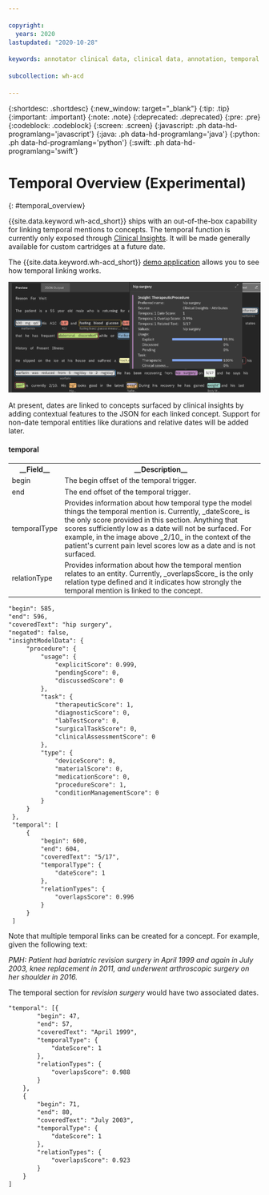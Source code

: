 ```yaml
---

copyright:
  years: 2020
lastupdated: "2020-10-28"

keywords: annotator clinical data, clinical data, annotation, temporal

subcollection: wh-acd

---
```


{:shortdesc: .shortdesc}
{:new_window: target="_blank"}
{:tip: .tip}
{:important: .important}
{:note: .note}
{:deprecated: .deprecated}
{:pre: .pre}
{:codeblock: .codeblock}
{:screen: .screen}
{:javascript: .ph data-hd-programlang='javascript'}
{:java: .ph data-hd-programlang='java'}
{:python: .ph data-hd-programlang='python'}
{:swift: .ph data-hd-programlang='swift'}

# Temporal Overview (Experimental)
{: #temporal_overview}

{{site.data.keyword.wh-acd_short}} ships with an out-of-the-box capability for linking temporal mentions to concepts.  The temporal function is currently only exposed through [Clinical Insights](/docs/wh-acd?topic=wh-acd-clinical_insights_overview#clinical_insights_overview).  It will be made generally available for custom cartridges at a future date.

The {{site.data.keyword.wh-acd_short}} [demo application](https://acd-try-it-out.mybluemix.net/preview) allows you to see how temporal linking works.

![](images/demoAppTemporal.png)

At present, dates are linked to concepts surfaced by clinical insights by adding contextual features to the JSON for each linked concept.  Support for non-date temporal entities like durations and relative dates will be added later.


#### temporal

<table>
<tr><th>__Field__</th><th>__Description__</th></tr>
</tr><td>begin</td><td>The begin offset of the temporal trigger.</td></tr>
<tr><td>end</td><td>The end offset of the temporal trigger.</td></tr>
<tr><td>temporalType</td><td>Provides information about how temporal type the model things the temporal mention is.  Currently, _dateScore_ is the only score provided in this section.  Anything that scores sufficiently low as a date will not be surfaced.  For example, in the image above _2/10_ in the context of the patient's current pain level scores low as a date and is not surfaced. </td></tr>
</tr><td>relationType</td><td>Provides information about how the temporal mention relates to an entity.  Currently, _overlapsScore_ is the only relation type defined and it indicates how strongly the temporal mention is linked to the concept.</td></tr>
</table>


```
"begin": 585,
"end": 596,
"coveredText": "hip surgery",
"negated": false,
"insightModelData": {
     "procedure": {
         "usage": {
             "explicitScore": 0.999,
             "pendingScore": 0,
             "discussedScore": 0
         },
         "task": {
             "therapeuticScore": 1,
             "diagnosticScore": 0,
             "labTestScore": 0,
             "surgicalTaskScore": 0,
             "clinicalAssessmentScore": 0
         },
         "type": {
             "deviceScore": 0,
             "materialScore": 0,
             "medicationScore": 0,
             "procedureScore": 1,
             "conditionManagementScore": 0
         }
     }
 },
 "temporal": [
     {
         "begin": 600,
         "end": 604,
         "coveredText": "5/17",
         "temporalType": {
             "dateScore": 1
         },
         "relationTypes": {
             "overlapsScore": 0.996
         }
     }
 ]
```

Note that multiple temporal links can be created for a concept.  For example, given the following text:

_PMH: Patient had bariatric revision surgery in April 1999 and again in July 2003, knee replacement in 2011, and underwent arthroscopic surgery on her shoulder in 2016._

The temporal section for _revision surgery_ would have two associated dates.

```        
"temporal": [{
		"begin": 47,
		"end": 57,
		"coveredText": "April 1999",
		"temporalType": {
			"dateScore": 1
		},
		"relationTypes": {
			"overlapsScore": 0.988
		}
	},
	{
		"begin": 71,
		"end": 80,
		"coveredText": "July 2003",
		"temporalType": {
			"dateScore": 1
		},
		"relationTypes": {
			"overlapsScore": 0.923
		}
	}
]
```
